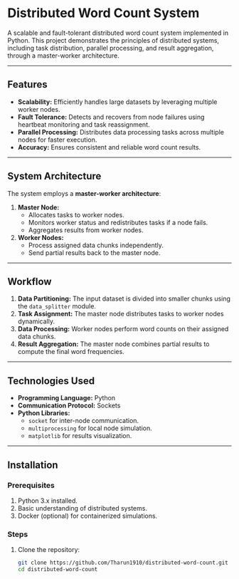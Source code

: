 # Distributed Word Count System

A scalable and fault-tolerant distributed word count system implemented in Python. This project demonstrates the principles of distributed systems, including task distribution, parallel processing, and result aggregation, through a master-worker architecture.

---

## **Features**
- **Scalability:** Efficiently handles large datasets by leveraging multiple worker nodes.
- **Fault Tolerance:** Detects and recovers from node failures using heartbeat monitoring and task reassignment.
- **Parallel Processing:** Distributes data processing tasks across multiple nodes for faster execution.
- **Accuracy:** Ensures consistent and reliable word count results.

---

## **System Architecture**
The system employs a **master-worker architecture**:
1. **Master Node:**
   - Allocates tasks to worker nodes.
   - Monitors worker status and redistributes tasks if a node fails.
   - Aggregates results from worker nodes.
2. **Worker Nodes:**
   - Process assigned data chunks independently.
   - Send partial results back to the master node.

---

## **Workflow**
1. **Data Partitioning:** The input dataset is divided into smaller chunks using the `data_splitter` module.
2. **Task Assignment:** The master node distributes tasks to worker nodes dynamically.
3. **Data Processing:** Worker nodes perform word counts on their assigned data chunks.
4. **Result Aggregation:** The master node combines partial results to compute the final word frequencies.

---

## **Technologies Used**
- **Programming Language:** Python
- **Communication Protocol:** Sockets
- **Python Libraries:**
  - `socket` for inter-node communication.
  - `multiprocessing` for local node simulation.
  - `matplotlib` for results visualization.

---

## **Installation**

### Prerequisites
1. Python 3.x installed.
2. Basic understanding of distributed systems.
3. Docker (optional) for containerized simulations.

### Steps
1. Clone the repository:
   ```bash
   git clone https://github.com/Tharun1910/distributed-word-count.git
   cd distributed-word-count
